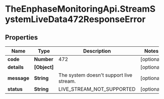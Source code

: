 # TheEnphaseMonitoringApi.StreamSystemLiveData472ResponseError

## Properties

Name | Type | Description | Notes
------------ | ------------- | ------------- | -------------
**code** | **Number** | 472 | [optional] 
**details** | **[Object]** |  | [optional] 
**message** | **String** | The system doesn&#39;t support live stream. | [optional] 
**status** | **String** | LIVE_STREAM_NOT_SUPPORTED | [optional] 


